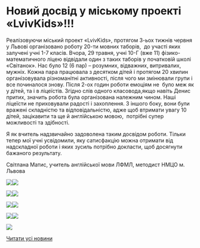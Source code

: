 # Новий досвід у міському проекті &#171;LvivKids&#187;!!!

Реалізовуючи міський проект «LvivKids», протягом 3-ьох тижнів червня у Львові організовано роботу 20-ти мовних таборів,  до участі яких залучені учні 1-7 класів. Вчора, 29 травня, учні 10-Г (вже 11) фізико-математичного ліцею відвідали один з таких таборів у початковій школі «Світанок». Нас було 12 (6 пар) – розумних, відважних, витривалих, мужніх. Кожна пара працювала з десятком дітей і протягом 20 хвилин організовувала різноманітні активності, після чого ми змінювали групи і все починалося знову. Після 2-ох годин роботи емоціям не  було меж як у дітей, та і в ліцеїстів. Згідно слів одного класовода,якщо навіть Денис  притих, значить робота була організована належним чином. Наші ліцеїсти не приховували радості і захоплення. З іншого боку, вони були вражені складністю та відповідальністю, адже щоб втримати увагу 10 дітей, зацікавити та ще й англійською мовою,  потрібні супер можливості та здібності.

Я як вчитель надзвичайно задоволена таким досвідом роботи. Тільки тепер мої учні усвідомили, яку сатисфакцію можна отримати від надскладної роботи і яких зусиль потрібно докласти, щоб досягнути бажаного результату.

Світлана Матис, учитель англійської мови ЛФМЛ, методист НМЦО м. Львова


![](/images/blog/новий-досвід-у-міському-проекті-lvivkids/33901247_1630298063755638_1804821424729227264_n.jpg)![](/images/blog/новий-досвід-у-міському-проекті-lvivkids/33942309_1630298087088969_8351784170174808064_n.jpg)



![](/images/blog/новий-досвід-у-міському-проекті-lvivkids/33943798_1630299410422170_3028376982233546752_n.jpg)![](/images/blog/новий-досвід-у-міському-проекті-lvivkids/33963818_1630298200422291_7574361047688019968_n.jpg)



![](/images/blog/новий-досвід-у-міському-проекті-lvivkids/33965070_1630298593755585_162935373989675008_n.jpg)![](/images/blog/новий-досвід-у-міському-проекті-lvivkids/33986786_1630298660422245_8927792348889350144_n.jpg)



![](/images/blog/новий-досвід-у-міському-проекті-lvivkids/34031539_1630299367088841_6370025559027613696_n.jpg)![](/images/blog/новий-досвід-у-міському-проекті-lvivkids/34047826_1630299457088832_5028114524050292736_n.jpg)



![](/images/blog/новий-досвід-у-міському-проекті-lvivkids/34063849_1630298153755629_1652814096808017920_n.jpg)


[Читати усі новини](/news)

